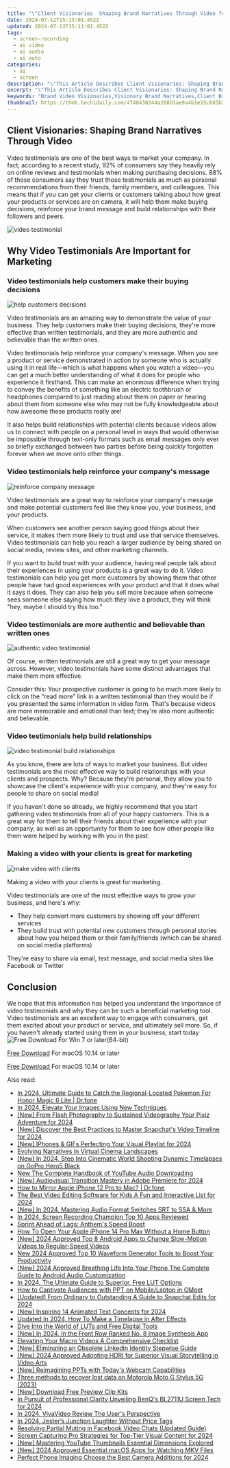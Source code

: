 ```yaml
---
title: "\"Client Visionaries  Shaping Brand Narratives Through Video for 2024\""
date: 2024-07-12T15:13:01.452Z
updated: 2024-07-13T15:13:01.452Z
tags: 
  - screen-recording
  - ai video
  - ai audio
  - ai auto
categories: 
  - ai
  - screen
description: "\"This Article Describes Client Visionaries: Shaping Brand Narratives Through Video for 2024\""
excerpt: "\"This Article Describes Client Visionaries: Shaping Brand Narratives Through Video for 2024\""
keywords: "Brand Video Visionaries,Visionary Brand Narratives,Client Brand Storytelling,Creative Brand Video Ideas,Shaping Brand Videos,Video Brand Strategy,Narrative Branding Visuals"
thumbnail: https://thmb.techidaily.com/4740430244a268b3ae9a4b1e15c683b234a7cf8bdf323c545591ca9aaa0e0818.jpg
---
```


## Client Visionaries: Shaping Brand Narratives Through Video

Video testimonials are one of the best ways to market your company. In fact, according to a recent study, 92% of consumers say they heavily rely on online reviews and testimonials when making purchasing decisions. 88% of those consumers say they trust those testimonials as much as personal recommendations from their friends, family members, and colleagues. This means that if you can get your clients or customers talking about how great your products or services are on camera, it will help them make buying decisions, reinforce your brand message and build relationships with their followers and peers.

![video testimonial](https://images.wondershare.com/filmora/article-images/2022/07/video-testimonial.jpg)

## Why Video Testimonials Are Important for Marketing

### Video testimonials help customers make their buying decisions

![help customers decisions](https://images.wondershare.com/filmora/article-images/2022/07/help-customers-decisions.jpg)

Video testimonials are an amazing way to demonstrate the value of your business. They help customers make their buying decisions, they're more effective than written testimonials, and they are more authentic and believable than the written ones.

Video testimonials help reinforce your company's message. When you see a product or service demonstrated in action by someone who is actually using it in real life—which is what happens when you watch a video—you can get a much better understanding of what it does for people who experience it firsthand. This can make an enormous difference when trying to convey the benefits of something like an electric toothbrush or headphones compared to just reading about them on paper or hearing about them from someone else who may not be fully knowledgeable about how awesome these products really are!

It also helps build relationships with potential clients because videos allow us to connect with people on a personal level in ways that would otherwise be impossible through text-only formats such as email messages only ever so briefly exchanged between two parties before being quickly forgotten forever when we move onto other things.

### Video testimonials help reinforce your company's message

![reinforce company message](https://images.wondershare.com/filmora/article-images/2022/07/reinforce-company-message.jpg)

Video testimonials are a great way to reinforce your company's message and make potential customers feel like they know you, your business, and your products.

When customers see another person saying good things about their service, it makes them more likely to trust and use that service themselves. Video testimonials can help you reach a larger audience by being shared on social media, review sites, and other marketing channels.

If you want to build trust with your audience, having real people talk about their experiences in using your products is a great way to do it. Video testimonials can help you get more customers by showing them that other people have had good experiences with your product and that it does what it says it does. They can also help you sell more because when someone sees someone else saying how much they love a product, they will think "hey, maybe I should try this too."

### Video testimonials are more authentic and believable than written ones

![authentic video testimonial](https://images.wondershare.com/filmora/article-images/2022/07/authentic-video-testimonial.jpg)

Of course, written testimonials are still a great way to get your message across. However, video testimonials have some distinct advantages that make them more effective.

Consider this: Your prospective customer is going to be much more likely to click on the “read more” link in a written testimonial than they would be if you presented the same information in video form. That's because videos are more memorable and emotional than text; they're also more authentic and believable.

### Video testimonials help build relationships

![video testimonial build relationships](https://images.wondershare.com/filmora/article-images/2022/07/video-testimonial-build-relationships.jpg)

As you know, there are lots of ways to market your business. But video testimonials are the most effective way to build relationships with your clients and prospects. Why? Because they're personal, they allow you to showcase the client's experience with your company, and they're easy for people to share on social media!

If you haven't done so already, we highly recommend that you start gathering video testimonials from all of your happy customers. This is a great way for them to tell their friends about their experience with your company, as well as an opportunity for them to see how other people like them were helped by working with you in the past.

### Making a video with your clients is great for marketing

![make video with clients](https://images.wondershare.com/filmora/article-images/2022/07/make-video-with-clients.jpg)

Making a video with your clients is great for marketing.

Video testimonials are one of the most effective ways to grow your business, and here's why:

* They help convert more customers by showing off your different services
* They build trust with potential new customers through personal stories about how you helped them or their family/friends (which can be shared on social media platforms)

They're easy to share via email, text message, and social media sites like Facebook or Twitter

## Conclusion

We hope that this information has helped you understand the importance of video testimonials and why they can be such a beneficial marketing tool. Video testimonials are an excellent way to engage with consumers, get them excited about your product or service, and ultimately sell more. So, if you haven't already started using them in your business, start today ![Free Download](https://tools.techidaily.com/wondershare/filmora/download/) For Win 7 or later(64-bit)

[Free Download](https://tools.techidaily.com/wondershare/filmora/download/) For macOS 10.14 or later

[Free Download](https://tools.techidaily.com/wondershare/filmora/download/) For macOS 10.14 or later

<ins class="adsbygoogle"
     style="display:block"
     data-ad-format="autorelaxed"
     data-ad-client="ca-pub-7571918770474297"
     data-ad-slot="1223367746"></ins>

<ins class="adsbygoogle"
     style="display:block"
     data-ad-format="autorelaxed"
     data-ad-client="ca-pub-7571918770474297"
     data-ad-slot="1223367746"></ins>



<ins class="adsbygoogle"
     style="display:block"
     data-ad-client="ca-pub-7571918770474297"
     data-ad-slot="8358498916"
     data-ad-format="auto"
     data-full-width-responsive="true"></ins>




<span class="atpl-alsoreadstyle">Also read:</span>
<div><ul>
<li><a href="https://pokemon-go-android.techidaily.com/in-2024-ultimate-guide-to-catch-the-regional-located-pokemon-for-honor-magic-6-lite-drfone-by-drfone-virtual-android/"><u>In 2024, Ultimate Guide to Catch the Regional-Located Pokemon For Honor Magic 6 Lite | Dr.fone</u></a></li>
<li><a href="https://fox-cloud.techidaily.com/in-2024-elevate-your-images-using-new-techniques/"><u>In 2024, Elevate Your Images Using New Techniques</u></a></li>
<li><a href="https://fox-cloud.techidaily.com/new-from-flash-photography-to-sustained-videography-your-pixiz-adventure-for-2024/"><u>[New] From Flash Photography to Sustained Videography  Your Pixiz Adventure for 2024</u></a></li>
<li><a href="https://fox-cloud.techidaily.com/new-discover-the-best-practices-to-master-snapchats-video-timeline-for-2024/"><u>[New] Discover the Best Practices to Master Snapchat's Video Timeline for 2024</u></a></li>
<li><a href="https://fox-cloud.techidaily.com/new-iphones-and-gifs-perfecting-your-visual-playlist-for-2024/"><u>[New] IPhones & GIFs  Perfecting Your Visual Playlist for 2024</u></a></li>
<li><a href="https://fox-cloud.techidaily.com/evolving-narratives-in-virtual-cinema-landscapes/"><u>Evolving Narratives in Virtual Cinema Landscapes</u></a></li>
<li><a href="https://fox-cloud.techidaily.com/new-in-2024-step-into-cinematic-world-shooting-dynamic-timelapses-on-gopro-hero5-black/"><u>[New] In 2024, Step Into Cinematic World  Shooting Dynamic Timelapses on GoPro Hero5 Black</u></a></li>
<li><a href="https://video-ai-editor.techidaily.com/new-the-complete-handbook-of-youtube-audio-downloading/"><u>New The Complete Handbook of YouTube Audio Downloading</u></a></li>
<li><a href="https://fox-cloud.techidaily.com/new-audiovisual-transition-mastery-in-adobe-premiere-for-2024/"><u>[New] Audiovisual Transition Mastery in Adobe Premiere for 2024</u></a></li>
<li><a href="https://screen-mirror.techidaily.com/how-to-mirror-apple-iphone-12-pro-to-mac-drfone-by-drfone-ios/"><u>How to Mirror Apple iPhone 12 Pro to Mac? | Dr.fone</u></a></li>
<li><a href="https://video-content-creator.techidaily.com/the-best-video-editing-software-for-kids-a-fun-and-interactive-list-for-2024/"><u>The Best Video Editing Software for Kids A Fun and Interactive List for 2024</u></a></li>
<li><a href="https://fox-cloud.techidaily.com/new-in-2024-mastering-audio-format-switches-srt-to-ssa-and-more/"><u>[New] In 2024, Mastering Audio Format Switches  SRT to SSA & More</u></a></li>
<li><a href="https://video-capture.techidaily.com/in-2024-screen-recording-champion-top-10-apps-reviewed/"><u>In 2024, Screen Recording Champion  Top 10 Apps Reviewed</u></a></li>
<li><a href="https://network-issues.techidaily.com/sprint-ahead-of-lags-anthems-speed-boost/"><u>Sprint Ahead of Lags: Anthem's Speed Boost</u></a></li>
<li><a href="https://ios-unlock.techidaily.com/how-to-open-your-apple-iphone-14-pro-max-without-a-home-button-by-drfone-ios/"><u>How To Open Your Apple iPhone 14 Pro Max Without a Home Button</u></a></li>
<li><a href="https://fox-cloud.techidaily.com/new-2024-approved-top-8-android-apps-to-change-slow-motion-videos-to-regular-speed-videos/"><u>[New] 2024 Approved  Top 8 Android Apps to Change Slow-Motion Videos to Regular-Speed Videos</u></a></li>
<li><a href="https://video-content-creator.techidaily.com/new-2024-approved-top-10-waveform-generator-tools-to-boost-your-productivity/"><u>New 2024 Approved Top 10 Waveform Generator Tools to Boost Your Productivity</u></a></li>
<li><a href="https://fox-cloud.techidaily.com/new-2024-approved-breathing-life-into-your-phone-the-complete-guide-to-android-audio-customization/"><u>[New] 2024 Approved  Breathing Life Into Your Phone  The Complete Guide to Android Audio Customization</u></a></li>
<li><a href="https://fox-cloud.techidaily.com/in-2024-the-ultimate-guide-to-superior-free-lut-options/"><u>In 2024, The Ultimate Guide to Superior, Free LUT Options</u></a></li>
<li><a href="https://screen-recording.techidaily.com/how-to-captivate-audiences-with-ppt-on-mobilelaptop-in-gmeet/"><u>How to Captivate Audiences with PPT on Mobile/Laptop in GMeet</u></a></li>
<li><a href="https://snapchat-videos.techidaily.com/updated-from-ordinary-to-outstanding-a-guide-to-snapchat-edits-for-2024/"><u>[Updated] From Ordinary to Outstanding  A Guide to Snapchat Edits for 2024</u></a></li>
<li><a href="https://fox-cloud.techidaily.com/new-inspiring-14-animated-text-concepts-for-2024/"><u>[New] Inspiring 14 Animated Text Concepts for 2024</u></a></li>
<li><a href="https://ai-editing-video.techidaily.com/updated-in-2024-how-to-make-a-timelapse-in-after-effects/"><u>Updated In 2024, How To Make a Timelapse in After Effects</u></a></li>
<li><a href="https://fox-cloud.techidaily.com/dive-into-the-world-of-luts-and-free-digital-tools/"><u>Dive Into the World of LUTs and Free Digital Tools</u></a></li>
<li><a href="https://fox-cloud.techidaily.com/new-in-2024-in-the-front-row-ranked-no-8-image-synthesis-app/"><u>[New] In 2024, In the Front Row  Ranked No. 8 Image Synthesis App</u></a></li>
<li><a href="https://fox-cloud.techidaily.com/elevating-your-macro-videos-a-comprehensive-checklist/"><u>Elevating Your Macro Videos  A Comprehensive Checklist</u></a></li>
<li><a href="https://fox-cloud.techidaily.com/new-eliminating-an-obsolete-linkedin-identity-stepwise-guide/"><u>[New] Eliminating an Obsolete LinkedIn Identity  Stepwise Guide</u></a></li>
<li><a href="https://fox-cloud.techidaily.com/new-2024-approved-adopting-hdri-for-superior-visual-storytelling-in-video-arts/"><u>[New] 2024 Approved  Adopting HDRI for Superior Visual Storytelling in Video Arts</u></a></li>
<li><a href="https://screen-video-capture.techidaily.com/new-reimagining-ppts-with-todays-webcam-capabilities/"><u>[New] Reimagining PPTs with Today's Webcam Capabilities</u></a></li>
<li><a href="https://techidaily.com/three-methods-to-recover-lost-data-on-motorola-moto-g-stylus-5g-2023-by-fonelab-android-recover-data/"><u>Three methods to recover lost data on Motorola Moto G Stylus 5G (2023)</u></a></li>
<li><a href="https://fox-http.techidaily.com/new-download-free-preview-clip-kits/"><u>[New] Download Free Preview Clip Kits</u></a></li>
<li><a href="https://fox-cloud.techidaily.com/in-pursuit-of-professional-clarity-unveiling-benqs-bl2711u-screen-tech-for-2024/"><u>In Pursuit of Professional Clarity  Unveiling BenQ's BL2711U Screen Tech for 2024</u></a></li>
<li><a href="https://fox-cloud.techidaily.com/in-2024-vivavideo-review-the-users-perspective/"><u>In 2024, VivaVideo Review  The User's Perspective</u></a></li>
<li><a href="https://vp-tips.techidaily.com/in-2024-jesters-junction-laughter-without-price-tags/"><u>In 2024, Jester’s Junction  Laughter Without Price Tags</u></a></li>
<li><a href="https://facebook-video-recording.techidaily.com/resolving-partial-muting-in-facebook-video-chats-updated-guide/"><u>Resolving Partial Muting in Facebook Video Chats (Updated Guide)</u></a></li>
<li><a href="https://remote-screen-capture.techidaily.com/screen-capturing-pro-strategies-for-top-tier-visual-content-for-2024/"><u>Screen Capturing  Pro Strategies for Top-Tier Visual Content for 2024</u></a></li>
<li><a href="https://facebook-video-footage.techidaily.com/new-mastering-youtube-thumbnails-essential-dimensions-explored/"><u>[New] Mastering YouTube Thumbnails  Essential Dimensions Explored</u></a></li>
<li><a href="https://fox-cloud.techidaily.com/new-2024-approved-essential-macos-apps-for-watching-mkv-files/"><u>[New] 2024 Approved  Essential macOS Apps for Watching MKV Files</u></a></li>
<li><a href="https://extra-support.techidaily.com/perfect-phone-imaging-choose-the-best-camera-additions-for-2024/"><u>Perfect Phone Imaging  Choose the Best Camera Additions for 2024</u></a></li>
</ul></div>
